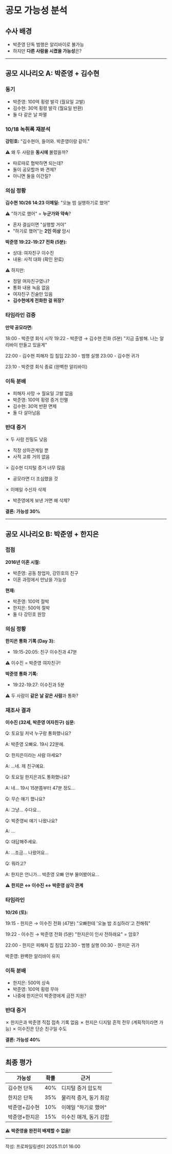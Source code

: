 
# 공모 가능성 분석

## 수사 배경
- 박준영 단독 범행은 알리바이로 불가능
- 하지만 **다른 사람을 시켰을 가능성**은?

---

## 공모 시나리오 A: 박준영 + 김수현

### 동기
- 박준영: 100억 횡령 발각 (월요일 고발)
- 김수현: 30억 횡령 발각 (월요일 반환)
- 둘 다 같은 날 파멸

### 10/18 녹취록 재분석

**강민호:** "김수현아, 들어와. 박준영이랑 같이."

⚠️ 왜 두 사람을 **동시에** 불렀을까?
- 따로따로 협박하면 되는데?
- 둘이 공모할까 봐 견제?
- 아니면 둘을 이간질?

### 의심 정황

**김수현 10/26 14:23 이메일:**
"오늘 밤 실행하기로 했어"

⚠️ "하기로 했어" = **누군가와 약속**?
- 혼자 결심이면 "실행할 거야"
- "하기로 했어"는 **2인 이상** 암시

**박준영 19:22-19:27 전화 (5분):**
- 상대: 여자친구 이수진
- 내용: 사적 대화 (확인 완료)

⚠️ 하지만:
- 정말 여자친구였나?
- 통화 내용 녹음 없음
- 여자친구 진술만 있음
- **김수현에게 전화한 걸 위장?**

### 타임라인 검증

**만약 공모라면:**

18:00 - 박준영 회식 시작
19:22 - 박준영 → 김수현 전화 (5분)
       "지금 출발해. 나는 알리바이 만들고 있을게"
       
22:00 - 김수현 피해자 집 침입
22:30 - 범행 실행
23:00 - 김수현 귀가

23:10 - 박준영 회식 종료
       (완벽한 알리바이)

### 이득 분배

- 피해자 사망 → 월요일 고발 없음
- 박준영: 100억 횡령 증거 인멸
- 김수현: 30억 반환 면제
- 둘 다 살아남음

### 반대 증거

✗ 두 사람 친밀도 낮음
- 직장 상하관계일 뿐
- 사적 교류 거의 없음

✗ 김수현 디지털 증거 너무 많음
- 공모라면 더 조심했을 것

✗ 이메일 수신자 삭제
- 박준영에게 보낸 거면 왜 삭제?

**결론: 가능성 30%**

---

## 공모 시나리오 B: 박준영 + 한지은

### 접점

**2016년 이혼 시절:**
- 박준영: 공동 창업자, 강민호의 친구
- 이혼 과정에서 만났을 가능성

**현재:**
- 박준영: 100억 절박
- 한지은: 500억 절박
- 둘 다 강민호 원망

### 의심 정황

**한지은 통화 기록 (Day 3):**
- 19:15-20:05: 친구 이수진과 47분

⚠️ 이수진 = 박준영 여자친구!

**박준영 통화 기록:**
- 19:22-19:27: 이수진과 5분

⚠️ 두 사람이 **같은 날 같은 사람**과 통화?

### 재조사 결과

**이수진 (32세, 박준영 여자친구) 심문:**

Q: 토요일 저녁 누구랑 통화했나요?

A: 박준영 오빠요. 19시 22분에.

Q: 한지은이라는 사람 아세요?

A: ...네. 제 친구예요.

Q: 토요일 한지은과도 통화했나요?

A: 네... 19시 15분쯤부터 47분 정도...

Q: 무슨 얘기 했나요?

A: 그냥... 수다요...

Q: 박준영씨 얘기 나왔나요?

A: ...

Q: 대답해주세요.

A: ...조금... 나왔어요...

Q: 뭐라고?

A: 한지은 언니가... 박준영 오빠 안부 물어봤어요...

⚠️ **한지은 ↔ 이수진 ↔ 박준영 삼각 관계**

### 타임라인

**10/26 (토):**

19:15 - 한지은 → 이수진 전화 (47분)
        "오빠한테 '오늘 밤 조심하라'고 전해줘"
        
19:22 - 이수진 → 박준영 전화 (5분)
        "한지은이 인사 전하래요"
        = 암호?
        
22:00 - 한지은 피해자 집 침입
22:30 - 범행 실행
00:30 - 한지은 귀가

박준영: 완벽한 알리바이 유지

### 이득 분배

- 한지은: 500억 상속
- 박준영: 100억 횡령 무마
- 나중에 한지은이 박준영에게 금전 지원?

### 반대 증거

✗ 한지은과 박준영 직접 접촉 기록 없음
✗ 한지은 디지털 흔적 전무 (계획적이라면 가능)
✗ 이수진은 단순 친구일 수도

**결론: 가능성 40%**

---

## 최종 평가

| 가능성 | 확률 | 근거 |
|--------|------|------|
| 김수현 단독 | 40% | 디지털 증거 압도적 |
| 한지은 단독 | 35% | 물리적 증거, 동기 최강 |
| 박준영+김수현 | 10% | 이메일 "하기로 했어" |
| 박준영+한지은 | 15% | 이수진 매개, 동기 강함 |

⚠️ **박준영을 완전히 배제할 수 없음!**

---
작성: 프로파일링센터
2025.11.01 16:00